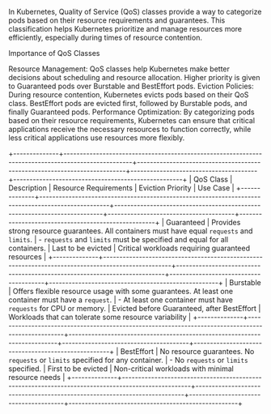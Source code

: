 In Kubernetes, Quality of Service (QoS) classes provide a way to categorize pods based on their resource requirements and guarantees. This classification helps Kubernetes prioritize and manage resources more efficiently, especially during times of resource contention.

Importance of QoS Classes

Resource Management: QoS classes help Kubernetes make better decisions about scheduling and resource allocation. Higher priority is given to Guaranteed pods over Burstable and BestEffort pods.
Eviction Policies: During resource contention, Kubernetes evicts pods based on their QoS class. BestEffort pods are evicted first, followed by Burstable pods, and finally Guaranteed pods.
Performance Optimization: By categorizing pods based on their resource requirements, Kubernetes can ensure that critical applications receive the necessary resources to function correctly, while less critical applications use resources more flexibly.


+--------------+---------------------------------------------------------------------------------------------------+--------------------------------------------------------------------------+---------------------------------------+----------------------------------------------------+
| QoS Class    | Description                                                                                       | Resource Requirements                                                    | Eviction Priority                     | Use Case                                           |
+--------------+---------------------------------------------------------------------------------------------------+--------------------------------------------------------------------------+---------------------------------------+----------------------------------------------------+
| Guaranteed   | Provides strong resource guarantees. All containers must have equal `requests` and `limits`.     | - `requests` and `limits` must be specified and equal for all containers. | Last to be evicted                    | Critical workloads requiring guaranteed resources  |
+--------------+---------------------------------------------------------------------------------------------------+--------------------------------------------------------------------------+---------------------------------------+----------------------------------------------------+
| Burstable    | Offers flexible resource usage with some guarantees. At least one container must have a `request`. | - At least one container must have `requests` for CPU or memory.          | Evicted before Guaranteed, after BestEffort | Workloads that can tolerate some resource variability |
+--------------+---------------------------------------------------------------------------------------------------+--------------------------------------------------------------------------+---------------------------------------+----------------------------------------------------+
| BestEffort   | No resource guarantees. No `requests` or `limits` specified for any container.                    | - No `requests` or `limits` specified.                                    | First to be evicted                   | Non-critical workloads with minimal resource needs |
+--------------+---------------------------------------------------------------------------------------------------+--------------------------------------------------------------------------+---------------------------------------+----------------------------------------------------+
